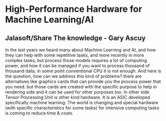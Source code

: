 # High-Performance Hardware for  Machine Learning/AI
## Jalasoft/Share The knowledge  - Gary Ascuy

In the last years we heard many about Machine Learning and AI, and how they can help with some repetitive tasks, and more recently in more complex tasks, but process those models requires a lot of computing power, and how it can be managed if you want to process thousand of thousand data, in some point conventional CPU it is not enough. And here is the question, how can we address this kind of problems? there are alternatives like graphics cards that can provide you the process power that you need. but those cards are created with the specific purpose to help in rendering side and it can be used for other purposes too. In other side Tensor Processing Unit is other kind hardware. It is an ASIC developed specifically machine learning. The world is changing and special hardware (with specific characteristics for some tasks) for intensive computing tasks is coming to reduce time & costs.​
